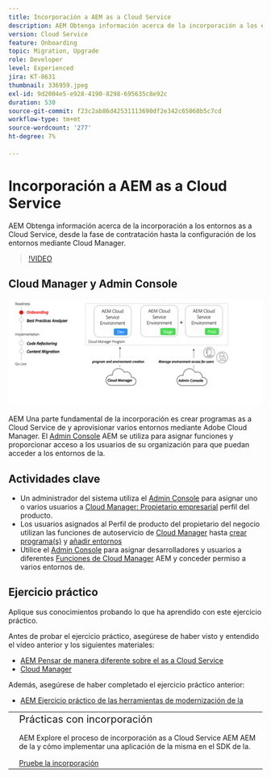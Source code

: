 ```yaml
---
title: Incorporación a AEM as a Cloud Service
description: AEM Obtenga información acerca de la incorporación a los entornos as a Cloud Service, desde la fase de contratación hasta la configuración de entornos mediante Cloud Manager.
version: Cloud Service
feature: Onboarding
topic: Migration, Upgrade
role: Developer
level: Experienced
jira: KT-8631
thumbnail: 336959.jpeg
exl-id: 9d2004e5-e928-4190-8298-695635c8e92c
duration: 530
source-git-commit: f23c2ab86d42531113690df2e342c65060b5c7cd
workflow-type: tm+mt
source-wordcount: '277'
ht-degree: 7%

---
```


# Incorporación a AEM as a Cloud Service

AEM Obtenga información acerca de la incorporación a los entornos as a Cloud Service, desde la fase de contratación hasta la configuración de los entornos mediante Cloud Manager.

>[!VIDEO](https://video.tv.adobe.com/v/336959?quality=12&learn=on)

## Cloud Manager y Admin Console

![Incorporación de un diagrama de alto nivel](assets/onboarding-diagram.png)

AEM Una parte fundamental de la incorporación es crear programas as a Cloud Service de y aprovisionar varios entornos mediante Adobe Cloud Manager. El [Admin Console](https://adminconsole.adobe.com/) AEM se utiliza para asignar funciones y proporcionar acceso a los usuarios de su organización para que puedan acceder a los entornos de la.

## Actividades clave

+ Un administrador del sistema utiliza el [Admin Console](https://adminconsole.adobe.com/) para asignar uno o varios usuarios a [Cloud Manager: Propietario empresarial](https://experienceleague.adobe.com/docs/experience-manager-cloud-manager/using/requirements/setting-up-users-and-roles.html) perfil del producto.
+ Los usuarios asignados al Perfil de producto del propietario del negocio utilizan las funciones de autoservicio de [Cloud Manager](https://experienceleague.adobe.com/docs/experience-manager-cloud-manager/using/introduction-to-cloud-manager.html?lang=es) hasta [crear programa(s)](https://experienceleague.adobe.com/docs/experience-manager-cloud-service/implementing/using-cloud-manager/production-programs/creating-production-program.html) y [añadir entornos](https://experienceleague.adobe.com/docs/experience-manager-cloud-service/implementing/using-cloud-manager/manage-environments.html)
+ Utilice el [Admin Console](https://adminconsole.adobe.com/) para asignar desarrolladores y usuarios a diferentes [Funciones de Cloud Manager](https://experienceleague.adobe.com/docs/experience-manager-cloud-manager/using/requirements/setting-up-users-and-roles.html) AEM y conceder permiso a varios entornos de.

## Ejercicio práctico

Aplique sus conocimientos probando lo que ha aprendido con este ejercicio práctico.

Antes de probar el ejercicio práctico, asegúrese de haber visto y entendido el vídeo anterior y los siguientes materiales:

+ [AEM Pensar de manera diferente sobre el as a Cloud Service](./introduction.md)
+ [Cloud Manager](./cloud-manager.md)

Además, asegúrese de haber completado el ejercicio práctico anterior:

+ [AEM Ejercicio práctico de las herramientas de modernización de la](./aem-modernization-tools.md#hands-on-exercise)

<table style="border-width:0">
    <tr>
        <td style="width:150px">
            <a  rel="noreferrer"
                target="_blank"
                href="https://github.com/adobe/aem-cloud-engineering-video-series-exercises/tree/session3-onboarding#bootcamp---session-3-on-boarding"><img alt="Repositorio de GitHub de ejercicios prácticos" src="./assets/github.png"/>
            </a>        
        </td>
        <td style="width:100%;margin-bottom:1rem;">
            <div style="font-size:1.25rem;font-weight:400;">Prácticas con incorporación</div>
            <p style="margin:1rem 0">
                AEM Explore el proceso de incorporación as a Cloud Service AEM AEM de la y cómo implementar una aplicación de la misma en el SDK de la.
            </p>
            <a  rel="noreferrer"
                target="_blank"
                href="https://github.com/adobe/aem-cloud-engineering-video-series-exercises/tree/session3-onboarding#bootcamp---session-3-on-boarding" class="spectrum-Button spectrum-Button--primary spectrum-Button--sizeM">
                <span class="spectrum-Button-label has-no-wrap has-text-weight-bold">Pruebe la incorporación</span>
            </a>
        </td>
    </tr>
</table>
